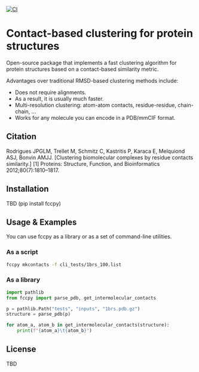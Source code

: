 [![CI](https://github.com/JoaoRodrigues/fcc/actions/workflows/ci.yml/badge.svg?branch=fcc2)](https://github.com/JoaoRodrigues/fcc/actions/workflows/ci.yml)

# Contact-based clustering for protein structures

Open-source package that implements a fast clustering algorithm for protein
structures based on a contact-based similarity metric.

Advantages over traditional RMSD-based clustering methods include:
- Does not require alignments.
- As a result, it is usually much faster.
- Multi-resolution clustering: atom-atom contacts, residue-residue, chain-chain, ...
- Works for any molecule you can encode in a PDB/mmCIF format.

## Citation

Rodrigues JPGLM, Trellet M, Schmitz C, Kastritis P, Karaca E, Melquiond ASJ, Bonvin AMJJ.
[Clustering biomolecular complexes by residue contacts similarity.] [1]
Proteins: Structure, Function, and Bioinformatics 2012;80(7):1810–1817.

## Installation

TBD (pip install fccpy)

## Usage & Examples

You can use fccpy as a library or as a set of command-line utilities.

### As a script
```bash
fccpy mkcontacts -f cli_tests/1brs_100.list
```

### As a library
```python
import pathlib
from fccpy import parse_pdb, get_intermolecular_contacts

p = pathlib.Path("tests", "inputs", "1brs.pdb.gz")
structure = parse_pdb(p)

for atom_a, atom_b in get_intermolecular_contacts(structure):
    print(f"{atom_a}\t{atom_b}")
```

## License

TBD
